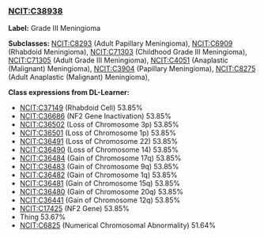 
### [NCIT:C38938](http://purl.obolibrary.org/obo/NCIT_C38938)
**Label:** Grade III Meningioma

**Subclasses:** [NCIT:C8293](http://purl.obolibrary.org/obo/NCIT_C8293) (Adult Papillary Meningioma), [NCIT:C6909](http://purl.obolibrary.org/obo/NCIT_C6909) (Rhabdoid Meningioma), [NCIT:C71303](http://purl.obolibrary.org/obo/NCIT_C71303) (Childhood Grade III Meningioma), [NCIT:C71305](http://purl.obolibrary.org/obo/NCIT_C71305) (Adult Grade III Meningioma), [NCIT:C4051](http://purl.obolibrary.org/obo/NCIT_C4051) (Anaplastic (Malignant) Meningioma), [NCIT:C3904](http://purl.obolibrary.org/obo/NCIT_C3904) (Papillary Meningioma), [NCIT:C8275](http://purl.obolibrary.org/obo/NCIT_C8275) (Adult Anaplastic (Malignant) Meningioma), 

**Class expressions from DL-Learner:**

- [NCIT:C37149](http://purl.obolibrary.org/obo/NCIT_C37149) (Rhabdoid Cell) 53.85%
- [NCIT:C36686](http://purl.obolibrary.org/obo/NCIT_C36686) (NF2 Gene Inactivation) 53.85%
- [NCIT:C36502](http://purl.obolibrary.org/obo/NCIT_C36502) (Loss of Chromosome 3p) 53.85%
- [NCIT:C36501](http://purl.obolibrary.org/obo/NCIT_C36501) (Loss of Chromosome 1p) 53.85%
- [NCIT:C36491](http://purl.obolibrary.org/obo/NCIT_C36491) (Loss of Chromosome 22) 53.85%
- [NCIT:C36490](http://purl.obolibrary.org/obo/NCIT_C36490) (Loss of Chromosome 14) 53.85%
- [NCIT:C36484](http://purl.obolibrary.org/obo/NCIT_C36484) (Gain of Chromosome 17q) 53.85%
- [NCIT:C36483](http://purl.obolibrary.org/obo/NCIT_C36483) (Gain of Chromosome 9q) 53.85%
- [NCIT:C36482](http://purl.obolibrary.org/obo/NCIT_C36482) (Gain of Chromosome 1q) 53.85%
- [NCIT:C36481](http://purl.obolibrary.org/obo/NCIT_C36481) (Gain of Chromosome 15q) 53.85%
- [NCIT:C36480](http://purl.obolibrary.org/obo/NCIT_C36480) (Gain of Chromosome 20q) 53.85%
- [NCIT:C36441](http://purl.obolibrary.org/obo/NCIT_C36441) (Gain of Chromosome 12q) 53.85%
- [NCIT:C17425](http://purl.obolibrary.org/obo/NCIT_C17425) (NF2 Gene) 53.85%
- Thing 53.67%
- [NCIT:C6825](http://purl.obolibrary.org/obo/NCIT_C6825) (Numerical Chromosomal Abnormality) 51.64%


